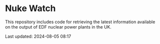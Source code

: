 # Nuke Watch

This repository includes code for retrieving the latest information available on the output of EDF nuclear power plants in the UK.

Last updated: 2024-08-05 08:17